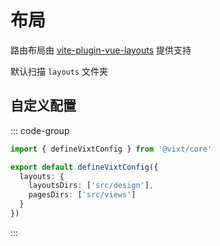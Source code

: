 # 布局

路由布局由 [vite-plugin-vue-layouts](https://github.com/JohnCampionJr/vite-plugin-vue-layouts) 提供支持

默认扫描 `layouts` 文件夹

## 自定义配置

::: code-group

```ts [vixt.config.ts]
import { defineVixtConfig } from '@vixt/core'

export default defineVixtConfig({
  layouts: {
    layoutsDirs: ['src/design'],
    pagesDirs: ['src/views']
  }
})
```

:::
